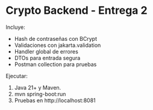 
# Crypto Backend - Entrega 2

Incluye:
- Hash de contraseñas con BCrypt
- Validaciones con jakarta.validation
- Handler global de errores
- DTOs para entrada segura
- Postman collection para pruebas

Ejecutar:
1. Java 21+ y Maven.
3. mvn spring-boot:run
4. Pruebas en http://localhost:8081
